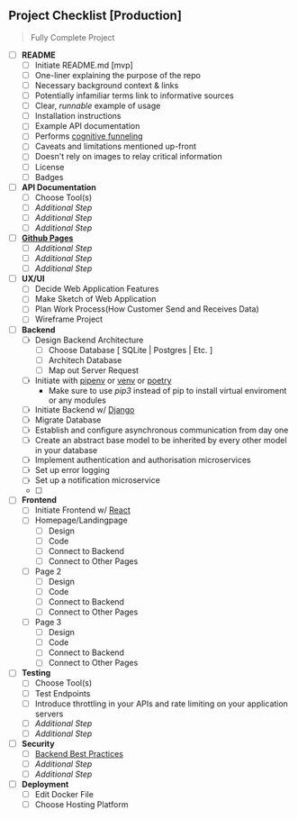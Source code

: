 Project Checklist [Production]
---
> Fully Complete Project 
- [ ] **README**
  - [ ] Initiate README.md [mvp]
  - [ ] One-liner explaining the purpose of the repo
  - [ ] Necessary background context & links
  - [ ] Potentially infamiliar terms link to informative sources
  - [ ] Clear, *runnable* example of usage
  - [ ] Installation instructions
  - [ ] Example API documentation
  - [ ] Performs [cognitive funneling](https://github.com/noffle/art-of-readme#cognitive-funneling)
  - [ ] Caveats and limitations mentioned up-front
  - [ ] Doesn't rely on images to relay critical information
  - [ ] License
  - [ ] Badges
- [ ] **API Documentation**
  - [ ] Choose Tool(s)
  - [ ] *Additional Step* 
  - [ ] *Additional Step*
  - [ ] *Additional Step*
- [ ] **[Github Pages](https://pages.github.com/)**
  - [ ] *Additional Step* 
  - [ ] *Additional Step*
  - [ ] *Additional Step*
- [ ] **UX/UI**
  - [ ] Decide Web Application Features
  - [ ] Make Sketch of Web Application
  - [ ] Plan Work Process(How Customer Send and Receives Data)
  - [ ] Wireframe Project
- [ ] **Backend**
  - [ ] Design Backend Architecture
    - [ ] Choose Database [ SQLite | Postgres | Etc. ]
    - [ ] Architech Database
    - [ ] Map out Server Request
  - [ ] Initiate with [pipenv](https://pypi.org/project/pipenv/) or [venv](https://docs.python.org/3/library/venv.html) or [poetry](https://python-poetry.org/)
      - Make sure to use *pip3* instead of pip to install virtual enviroment or any modules
  - [ ] Initiate Backend w/ [Django](https://docs.djangoproject.com/en/3.1/intro/tutorial01/)
  - [ ] Migrate Database
  - [ ] Establish and configure asynchronous communication from day one
  - [ ] Create an abstract base model to be inherited by every other model in your database
  - [ ] Implement authentication and authorisation microservices
  - [ ] Set up error logging
  - [ ] Set up a notification microservice
  - [ ] 
- [ ] **Frontend** 
  - [ ] Initiate Frontend w/ [React](https://reactjs.org/docs/create-a-new-react-app.html)
  - [ ] Homepage/Landingpage
    - [ ] Design
    - [ ] Code
    - [ ] Connect to Backend
    - [ ] Connect to Other Pages
  - [ ] Page 2
    - [ ] Design
    - [ ] Code
    - [ ] Connect to Backend
    - [ ] Connect to Other Pages
  - [ ] Page 3
    - [ ] Design
    - [ ] Code
    - [ ] Connect to Backend
    - [ ] Connect to Other Pages
- [ ] **Testing**
  - [ ] Choose Tool(s)
  - [ ] Test Endpoints 
  - [ ] Introduce throttling in your APIs and rate limiting on your application servers 
  - [ ] *Additional Step*
  - [ ] *Additional Step*
- [ ] **Security**
  - [ ] [Backend Best Practices](https://github.com/futurice/backend-best-practices)
  - [ ] *Additional Step*
  - [ ] *Additional Step*
- [ ] **Deployment**
  - [ ] Edit Docker File
  - [ ] Choose Hosting Platform
